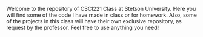 Welcome to the repository of CSCI221 Class at Stetson University. Here you will find some of the code I have made in class or for homework.
Also, some of the projects in this class will have their own exclusive repository, as request by the professor.
Feel free to use anything you need!
